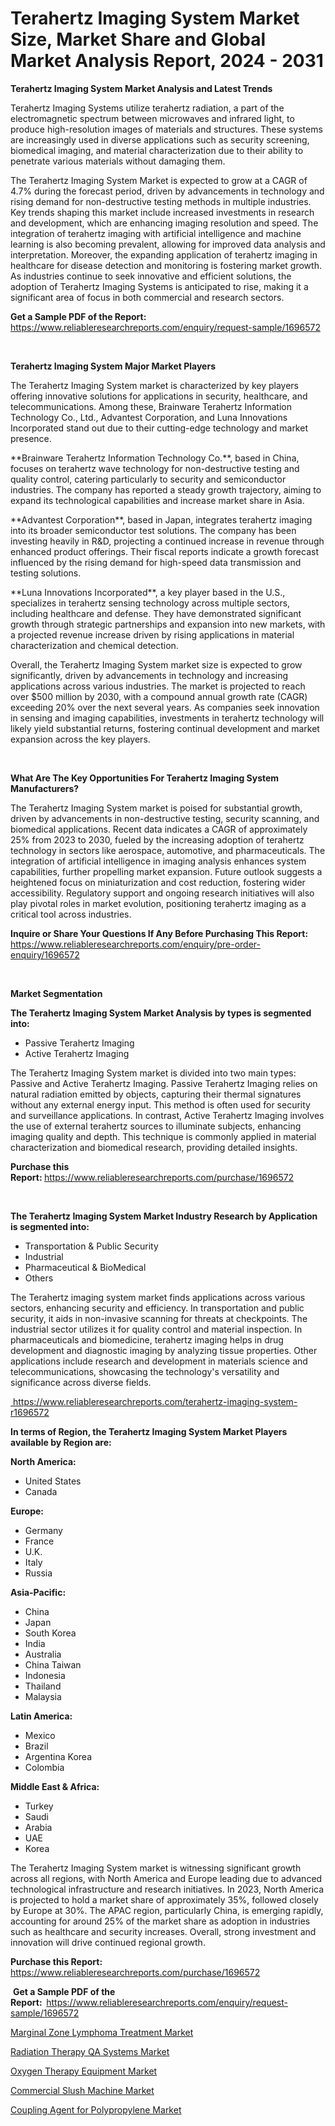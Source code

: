 <p><h1>Terahertz Imaging System Market Size, Market Share and Global Market Analysis Report, 2024 - 2031</h1></p><p><strong>Terahertz Imaging System Market Analysis and Latest Trends</strong></p>
<p><p>Terahertz Imaging Systems utilize terahertz radiation, a part of the electromagnetic spectrum between microwaves and infrared light, to produce high-resolution images of materials and structures. These systems are increasingly used in diverse applications such as security screening, biomedical imaging, and material characterization due to their ability to penetrate various materials without damaging them.</p><p>The Terahertz Imaging System Market is expected to grow at a CAGR of 4.7% during the forecast period, driven by advancements in technology and rising demand for non-destructive testing methods in multiple industries. Key trends shaping this market include increased investments in research and development, which are enhancing imaging resolution and speed. The integration of terahertz imaging with artificial intelligence and machine learning is also becoming prevalent, allowing for improved data analysis and interpretation. Moreover, the expanding application of terahertz imaging in healthcare for disease detection and monitoring is fostering market growth. As industries continue to seek innovative and efficient solutions, the adoption of Terahertz Imaging Systems is anticipated to rise, making it a significant area of focus in both commercial and research sectors.</p></p>
<p><strong>Get a Sample PDF of the Report:&nbsp;</strong> <a href="https://www.reliableresearchreports.com/enquiry/request-sample/1696572?utm_campaign=12&utm_medium=2&utm_source=Github&utm_content=ia&utm_term=20102024&utm_id=terahertz-imaging-system">https://www.reliableresearchreports.com/enquiry/request-sample/1696572</a></p>
<p>&nbsp;</p>
<p><strong>Terahertz Imaging System Major Market Players</strong></p>
<p><p>The Terahertz Imaging System market is characterized by key players offering innovative solutions for applications in security, healthcare, and telecommunications. Among these, Brainware Terahertz Information Technology Co., Ltd., Advantest Corporation, and Luna Innovations Incorporated stand out due to their cutting-edge technology and market presence.</p><p>**Brainware Terahertz Information Technology Co.**, based in China, focuses on terahertz wave technology for non-destructive testing and quality control, catering particularly to security and semiconductor industries. The company has reported a steady growth trajectory, aiming to expand its technological capabilities and increase market share in Asia.</p><p>**Advantest Corporation**, based in Japan, integrates terahertz imaging into its broader semiconductor test solutions. The company has been investing heavily in R&D, projecting a continued increase in revenue through enhanced product offerings. Their fiscal reports indicate a growth forecast influenced by the rising demand for high-speed data transmission and testing solutions.</p><p>**Luna Innovations Incorporated**, a key player based in the U.S., specializes in terahertz sensing technology across multiple sectors, including healthcare and defense. They have demonstrated significant growth through strategic partnerships and expansion into new markets, with a projected revenue increase driven by rising applications in material characterization and chemical detection.</p><p>Overall, the Terahertz Imaging System market size is expected to grow significantly, driven by advancements in technology and increasing applications across various industries. The market is projected to reach over $500 million by 2030, with a compound annual growth rate (CAGR) exceeding 20% over the next several years. As companies seek innovation in sensing and imaging capabilities, investments in terahertz technology will likely yield substantial returns, fostering continual development and market expansion across the key players.</p></p>
<p>&nbsp;</p>
<p><strong>What Are The Key Opportunities For Terahertz Imaging System Manufacturers?</strong></p>
<p><p>The Terahertz Imaging System market is poised for substantial growth, driven by advancements in non-destructive testing, security scanning, and biomedical applications. Recent data indicates a CAGR of approximately 25% from 2023 to 2030, fueled by the increasing adoption of terahertz technology in sectors like aerospace, automotive, and pharmaceuticals. The integration of artificial intelligence in imaging analysis enhances system capabilities, further propelling market expansion. Future outlook suggests a heightened focus on miniaturization and cost reduction, fostering wider accessibility. Regulatory support and ongoing research initiatives will also play pivotal roles in market evolution, positioning terahertz imaging as a critical tool across industries.</p></p>
<p><strong>Inquire or Share Your Questions If Any Before Purchasing This Report:</strong> <a href="https://www.reliableresearchreports.com/enquiry/pre-order-enquiry/1696572?utm_campaign=12&utm_medium=2&utm_source=Github&utm_content=ia&utm_term=20102024&utm_id=terahertz-imaging-system">https://www.reliableresearchreports.com/enquiry/pre-order-enquiry/1696572</a></p>
<p>&nbsp;</p>
<p><strong>Market Segmentation</strong></p>
<p><strong>The Terahertz Imaging System Market Analysis by types is segmented into:</strong></p>
<p><ul><li>Passive Terahertz Imaging</li><li>Active Terahertz Imaging</li></ul></p>
<p><p>The Terahertz Imaging System market is divided into two main types: Passive and Active Terahertz Imaging. Passive Terahertz Imaging relies on natural radiation emitted by objects, capturing their thermal signatures without any external energy input. This method is often used for security and surveillance applications. In contrast, Active Terahertz Imaging involves the use of external terahertz sources to illuminate subjects, enhancing imaging quality and depth. This technique is commonly applied in material characterization and biomedical research, providing detailed insights.</p></p>
<p><strong>Purchase this Report:&nbsp;</strong><a href="https://www.reliableresearchreports.com/purchase/1696572?utm_campaign=12&utm_medium=2&utm_source=Github&utm_content=ia&utm_term=20102024&utm_id=terahertz-imaging-system">https://www.reliableresearchreports.com/purchase/1696572</a></p>
<p>&nbsp;</p>
<p><strong>The Terahertz Imaging System Market Industry Research by Application is segmented into:</strong></p>
<p><ul><li>Transportation & Public Security</li><li>Industrial</li><li>Pharmaceutical & BioMedical</li><li>Others</li></ul></p>
<p><p>The Terahertz imaging system market finds applications across various sectors, enhancing security and efficiency. In transportation and public security, it aids in non-invasive scanning for threats at checkpoints. The industrial sector utilizes it for quality control and material inspection. In pharmaceuticals and biomedicine, terahertz imaging helps in drug development and diagnostic imaging by analyzing tissue properties. Other applications include research and development in materials science and telecommunications, showcasing the technology's versatility and significance across diverse fields.</p></p>
<p><a href="https://www.reliableresearchreports.com/terahertz-imaging-system-r1696572?utm_campaign=12&utm_medium=2&utm_source=Github&utm_content=ia&utm_term=20102024&utm_id=terahertz-imaging-system">&nbsp;https://www.reliableresearchreports.com/terahertz-imaging-system-r1696572</a></p>
<p><strong>In terms of Region, the Terahertz Imaging System Market Players available by Region are:</strong></p>
<p>
    <p> <strong> North America: </strong>
        <ul>
            <li>United States</li>
            <li>Canada</li>
        </ul>
        </p> 
    <p> <strong> Europe: </strong>
        <ul>
            <li>Germany</li>
            <li>France</li>
            <li>U.K.</li>
            <li>Italy</li>
            <li>Russia</li>
        </ul>
        </p> 
    <p> <strong> Asia-Pacific: </strong>
        <ul>
            <li>China</li>
            <li>Japan</li>
            <li>South Korea</li>
            <li>India</li>
            <li>Australia</li>
            <li>China Taiwan</li>
            <li>Indonesia</li>
            <li>Thailand</li>
            <li>Malaysia</li>
        </ul>
        </p> 
    <p> <strong> Latin America: </strong>
        <ul>
            <li>Mexico</li>
            <li>Brazil</li>
            <li>Argentina Korea</li>
            <li>Colombia</li>
        </ul>
        </p> 
    <p> <strong> Middle East & Africa: </strong>
        <ul>
            <li>Turkey</li>
            <li>Saudi</li>
            <li>Arabia</li>
            <li>UAE</li>
            <li>Korea</li>
        </ul>
    </p>
    </p>
<p><p>The Terahertz Imaging System market is witnessing significant growth across all regions, with North America and Europe leading due to advanced technological infrastructure and research initiatives. In 2023, North America is projected to hold a market share of approximately 35%, followed closely by Europe at 30%. The APAC region, particularly China, is emerging rapidly, accounting for around 25% of the market share as adoption in industries such as healthcare and security increases. Overall, strong investment and innovation will drive continued regional growth.</p></p>
<p><strong>Purchase this Report: </strong><a href="https://www.reliableresearchreports.com/purchase/1696572?utm_campaign=12&utm_medium=2&utm_source=Github&utm_content=ia&utm_term=20102024&utm_id=terahertz-imaging-system">https://www.reliableresearchreports.com/purchase/1696572</a></p>
<p>&nbsp;<strong>Get a Sample PDF of the Report:&nbsp;&nbsp;</strong><a href="https://www.reliableresearchreports.com/enquiry/request-sample/1696572?utm_campaign=12&utm_medium=2&utm_source=Github&utm_content=ia&utm_term=20102024&utm_id=terahertz-imaging-system">https://www.reliableresearchreports.com/enquiry/request-sample/1696572</a></p>
<p><strong></strong></p>
<p><p><a href="https://www.linkedin.com/pulse/marginal-zone-lymphoma-treatment-industry-sector-new-technologies-z0une?utm_campaign=12&utm_medium=2&utm_source=Github&utm_content=ia&utm_term=20102024&utm_id=terahertz-imaging-system">Marginal Zone Lymphoma Treatment Market</a></p><p><a href="https://github.com/keitelmoprotinu/Market-Research-Report-List-1/blob/main/radiation-therapy-qa-systems-market.md?utm_campaign=12&utm_medium=2&utm_source=Github&utm_content=ia&utm_term=20102024&utm_id=terahertz-imaging-system">Radiation Therapy QA Systems Market</a></p><p><a href="https://www.linkedin.com/pulse/evaluating-oxygen-therapy-equipment-market-trends-growth-up9le?utm_campaign=12&utm_medium=2&utm_source=Github&utm_content=ia&utm_term=20102024&utm_id=terahertz-imaging-system">Oxygen Therapy Equipment Market</a></p><p><a href="https://issuu.com/reportprime-2/docs/commercial-slush-machine-market-siz_04804cc3c4b485?utm_campaign=12&utm_medium=2&utm_source=Github&utm_content=ia&utm_term=20102024&utm_id=terahertz-imaging-system">Commercial Slush Machine Market</a></p><p><a href="https://medium.com/@acappassw0t/booming-coupling-agent-for-polypropylene-market-sector-market-analysis-and-growth-projections-till-98af0cba72e9?postPublishedType=repub&utm_campaign=12&utm_medium=2&utm_source=Github&utm_content=ia&utm_term=20102024&utm_id=terahertz-imaging-system">Coupling Agent for Polypropylene Market</a></p></p>